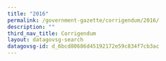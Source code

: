 ```yaml
---
title: "2016"
permalink: /government-gazette/corrigendum/2016/
description: ""
third_nav_title: Corrigendum
layout: datagovsg-search
datagovsg-id: d_6bcd80686d45192172e59c834f7cb3ac
---
```

